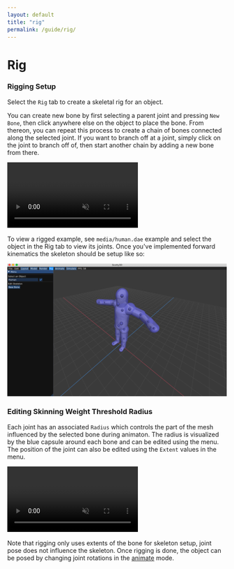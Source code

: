 ```yaml
---
layout: default
title: "rig"
permalink: /guide/rig/
---
```


# Rig

### Rigging Setup

Select the `Rig` tab to create a skeletal rig for an object.

You can create new bone by first selecting a parent joint and pressing `New Bone`, then click anywhere else on the object to place the bone. From thereon, you can repeat this process to create a chain of bones connected along the selected joint.
If you want to branch off at a joint, simply click on the joint to branch off of, then start another chain by adding a new bone from there.

<video src="{{ site.baseurl }}/guide/rigging_mode/guide-rigging-1.mov" controls preload muted loop style="max-width: 100%; margin: 0 auto;"></video>

To view a rigged example, see `media/human.dae` example and select the object in the Rig tab to view its joints.
Once you've implemented forward kinematics the skeleton should be setup like so:

![rigged-human](./rigging_mode/guide-rigging-human.png)



### Editing Skinning Weight Threshold Radius

Each joint has an associated `Radius`  which controls the part of the mesh influenced by the selected bone during animaton. The radius is visualized by the blue capsule around each bone and can be edited using the menu. The position of the joint can also be edited using the `Extent` values in the menu.

<video src="{{ site.baseurl }}/guide/rigging_mode/guide-rigging-2.mov" controls preload muted loop style="max-width: 100%; margin: 0 auto;"></video>

Note that rigging only uses extents of the bone for skeleton setup, joint pose does not influence the skeleton. Once rigging is done, the object can be posed by changing joint rotations in the [animate](../animate) mode. 

<!--

### Toggling Linear Blend Skinning with Threshold

You can press `u` or `U` to toggle between linear blend skinning with or without threshold.

### Inverse Kinematics

Multiple targets can be specified for IK purposes. To specify an additional target, just select a new joint and right click. To clear all targets, press `i` or `I`.
-->



